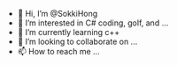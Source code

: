 - 👋 Hi, I’m @SokkiHong
- 👀 I’m interested in C# coding, golf, and ...
- 🌱 I’m currently learning c++
- 💞️ I’m looking to collaborate on ...
- 📫 How to reach me ...

<!---
SokkiHong/SokkiHong is a ✨ special ✨ repository because its `README.md` (this file) appears on your GitHub profile.
You can click the Preview link to take a look at your changes.
--->
